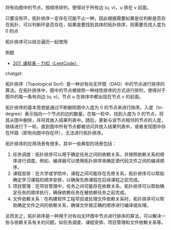 将有向图中的节点，按顺序排列，使得对于所有边 (u, v)，u 排在 v 前面。

只要没有环，拓扑排序一定存在可能不止一种，因此根据需要如果是仅判断是否存在拓扑，可以判断环是否存在，如果是要找到具体的拓扑排序，则需要先找入度为 0 的点

拓扑排序可以结合遍历一起使用

例题
- [207. 课程表 - 力扣（LeetCode）](https://leetcode.cn/problems/course-schedule/solutions/359392/ke-cheng-biao-by-leetcode-solution/?envType=daily-question&envId=2023-09-09)

chatgpt:

拓扑排序（Topological Sort）是一种对有向无环图（DAG）中的节点进行排序的算法。在拓扑排序中，图中的节点被按照一种线性排序的方式进行排列，使得对于图中的每一条有向边 (u, v)，节点 u 在排序中都出现在节点 v 的前面。

拓扑排序的基本思想是通过不断删除图中入度为 0 的节点来进行排序。入度（In-degree）表示指向一个节点的边的数量。在每一轮中，找到入度为 0 的节点，将其从图中删除，并将其放入结果列表中。随后，更新与该节点相邻的节点的入度，继续进行下一轮。直到图中所有节点都被访问并放入结果列表中，或者发现图中存在环路（即有向图中存在环），无法进行拓扑排序。

拓扑排序的应用场景有很多，其中一些典型的场景包括：
1. 任务调度：拓扑排序可以用于确定任务之间的依赖关系，并按照依赖关系的顺序进行调度。例如，编译器可以使用拓扑排序来确定源代码文件之间的编译顺序。
2. 课程安排：在大学或学院中，课程之间可能存在先修关系，拓扑排序可以帮助确定学习课程的顺序安排，以确保先修课程在后续课程之前完成。
3. 项目管理：在项目管理中，任务之间可能存在依赖关系，拓扑排序可以帮助确定任务的顺序执行，确保依赖任务在被依赖任务之前完成。
4. 文件依赖关系：在构建软件工程项目或处理文件依赖关系时，拓扑排序可以帮助确定文件之间的依赖关系，确保文件按正确的顺序进行编译或处理。

总而言之，拓扑排序是一种用于对有向无环图中节点进行排序的算法，可以解决一些与依赖关系有关的问题，如任务调度、课程安排、项目管理和文件依赖关系等。
